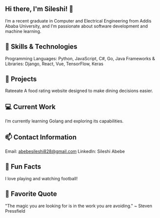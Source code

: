 ## Hi there, I'm Sileshi! 👋
I’m a recent graduate in Computer and Electrical Engineering from Addis Ababa University, and I’m passionate about software development and machine learning.

## 🚀 Skills & Technologies
Programming Languages: Python, JavaScript, C#, Go, Java
Frameworks & Libraries: Django, React, Vue, TensorFlow, Keras
## 🌟 Projects
Rateeate
A food rating website designed to make dining decisions easier.

## 💻 Current Work
I’m currently learning Golang and exploring its capabilities.

## 📫 Contact Information
Email: abebesileshi828@gmail.com
LinkedIn: Sileshi Abebe
## 🎉 Fun Facts
I love playing and watching football!

## 💬 Favorite Quote
"The magic you are looking for is in the work you are avoiding." ~ Steven Pressfield
